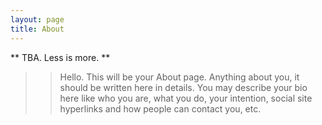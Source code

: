```yaml
---
layout: page
title: About
---
```


** TBA. Less is more. **

>> Hello. This will be your About page. Anything about you, it should be written here in details. You may describe your bio here like who you are, what you do, your intention, social site hyperlinks and how people can contact you, etc.


